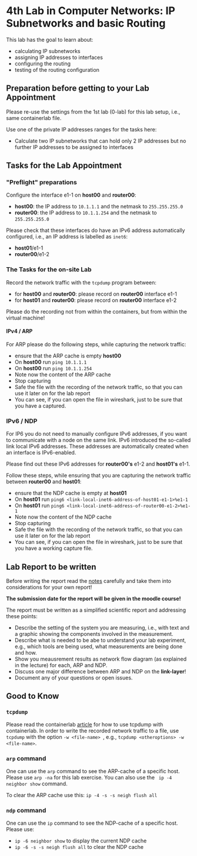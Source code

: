 # 4th Lab in Computer Networks: IP Subnetworks and basic Routing 

This lab has the goal to learn about:
- calculating IP subnetworks
- assigning IP addresses to interfaces
- configuring the routing
- testing of the routing configuration


## Preparation before getting to your Lab Appointment

Please re-use the settings from the 1st lab (0-lab) for this lab setup, i.e., same containerlab file. 

Use one of the private IP addresses ranges for the tasks here:
- Calculate two IP subnetworks that can hold only 2 IP addresses but no further IP addresses to be assigned to interfaces

## Tasks for the Lab Appointment

### "Preflight" preparations 
Configure the interface e1-1 on **host00** and **router00**:
- **host00**: the IP address to ```10.1.1.1``` and the netmask to ```255.255.255.0```
- **router00**: the IP address to ```10.1.1.254``` and the netmask to ```255.255.255.0```

Please check that these interfaces do have an IPv6 address automatically configured, i.e., an IP address is labelled as ```inet6```:
- **host01**/e1-1
- **router00**/e1-2


### The Tasks for the on-site Lab

Record the network traffic with the ```tcpdump``` program between:
- for **host00** and **router00**: please record on **router00** interface e1-1 
- for **host01** and **router00**: please record on **router00** interface e1-2

Please do the recording not from within the containers, but from within the virtual machine!

#### IPv4 / ARP

For ARP please do the following steps, while capturing the network traffic:
- ensure that the ARP cache is empty **host00**
- On **host00** run ```ping 10.1.1.1```
- On **host00** run ```ping 10.1.1.254```
- Note now the content of the ARP cache
- Stop capturing
- Safe the file with the recording of the network traffic, so that you can use it later on for the lab report
- You can see, if you can open the file in wireshark, just to be sure that you have a captured.

### IPv6 / NDP

For IP6 you do not need to manually configure IPv6 addresses, if you want to communicate with a node on the same link. IPv6 introduced the so-called link local IPv6 addresses. These addresses are automatically created when an interface is IPv6-enabled. 

Please find out these IPv6 addresses for **router00's** e1-2 and **host01's** e1-1. 

Follow these steps, while ensuring that you are capturing the network traffic between **router00** and **host01**:
- ensure that the NDP cache is empty at **host01**
- On **host01** run ```ping6 <link-local-inet6-address-of-host01-e1-1>%e1-1```
- On **host01** run ```ping6 <link-local-inet6-address-of-router00-e1-2>%e1-1```
- Note now the content of the NDP cache
- Stop capturing
- Safe the file with the recording of the network traffic, so that you can use it later on for the lab report
- You can see, if you can open the file in wireshark, just to be sure that you have a working capture file.

## Lab Report to be written

Before writing the report read the [notes](NotesLabReport.md) carefully and take them into considerations for your own report!

**The submission date for the report will be given in the moodle course!**

The report must be written as a simplified scientific report and addressing these points:
- Describe the setting of the system you are measuring, i.e., with text and a graphic showing the components involved in the measurement.
- Describe what is needed to be abe to understand your lab experiment, e.g., which tools are being used, what measurements are being done and how.
- Show you meausrement results as network flow diagram (as explained in the lecture) for each, ARP and NDP.
- Discuss one major difference between ARP and NDP on the **link-layer**!
- Document any of your questions or open issues.


## Good to Know

### ```tcpdump```

Please read the containerlab [article](https://containerlab.dev/manual/wireshark/) for how to use tcpdump with containerlab.
In order to write the recorded network traffic to a file, use ```tcpdump``` with the option ```-w <file-name> ```, e.g., ```tcpdump <otheroptions> -w <file-name>```. 

### ```arp``` command

One can use the ```arp``` command to see the ARP-cache of a specific host. Please use ```arp -na``` for this lab exercise. You can also use the ``` ip -4 neighbor show``` command.

To clear the ARP cache use this: ```ip -4 -s -s neigh flush all```

### ```ndp``` command

One can use the ```ip``` command to see the NDP-cache of a specific host. 
Please use:
- ```ip -6 neighbor show``` to display the current NDP cache
- ```ip -6 -s -s neigh flush all``` to clear the NDP cache
